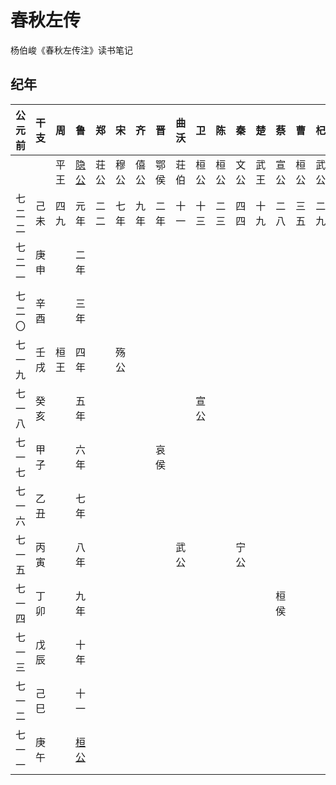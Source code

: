 # 春秋左传
杨伯峻《春秋左传注》读书笔记

## 纪年

公元前|干支|周  |鲁    |郑  |宋  |齐  |晋  |曲沃|卫  |陈  |秦  |楚  |蔡  |曹  |杞  |
------|----|----|------|----|----|----|----|----|----|----|----|----|----|----|----|
      |    |平王|[隐公]|荘公|穆公|僖公|鄂侯|荘伯|桓公|桓公|文公|武王|宣公|桓公|武公|
七二二|己未|四九|元年  |二二|七年|九年|二年|十一|十三|二三|四四|十九|二八|三五|二九|
七二一|庚申|    |二年  |    |    |    |    |    |    |    |    |    |    |    |    |
七二〇|辛酉|    |三年  |    |    |    |    |    |    |    |    |    |    |    |    |
七一九|壬戌|桓王|四年  |    |殇公|    |    |    |    |    |    |    |    |    |    |
七一八|癸亥|    |五年  |    |    |    |    |    |宣公|    |    |    |    |    |    |
七一七|甲子|    |六年  |    |    |    |哀侯|    |    |    |    |    |    |    |    |
七一六|乙丑|    |七年  |    |    |    |    |    |    |    |    |    |    |    |    |
七一五|丙寅|    |八年  |    |    |    |    |武公|    |    |宁公|    |    |    |    |
七一四|丁卯|    |九年  |    |    |    |    |    |    |    |    |    |桓侯|    |    |
七一三|戊辰|    |十年  |    |    |    |    |    |    |    |    |    |    |    |    |
七一二|己巳|    |十一  |    |    |    |    |    |    |    |    |    |    |    |    |
七一一|庚午|    |[桓公]|    |    |    |    |    |    |    |    |    |    |    |    |

[隐公]: docs/隐公.md
[桓公]: docs/桓公.md
